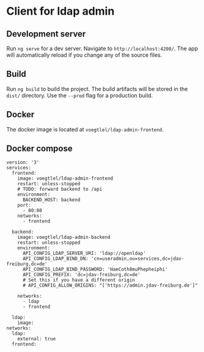 # Client for ldap admin

## Development server

Run `ng serve` for a dev server. Navigate to `http://localhost:4200/`. The app will automatically reload if you change any of the source files.

## Build

Run `ng build` to build the project. The build artifacts will be stored in the `dist/` directory. Use the `--prod` flag for a production build.

## Docker

The docker image is located at `voegtlel/ldap-admin-frontend`.

## Docker compose
```
version: '3'
services:
  frontend:
    image: voegtlel/ldap-admin-frontend
    restart: unless-stopped
    # TODO: forward backend to /api
    environment:
      BACKEND_HOST: backend
    port:
      - 80:80
    networks:
      - frontend

  backend:
    image: voegtlel/ldap-admin-backend
    restart: unless-stopped
    environment:
      API_CONFIG_LDAP_SERVER_URI: 'ldap://openldap'
      API_CONFIG_LDAP_BIND_DN: 'cn=useradmin,ou=services,dc=jdav-freiburg,dc=de'
      API_CONFIG_LDAP_BIND_PASSWORD: 'HaeCoth8muPhepheiphi'
      API_CONFIG_PREFIX: 'dc=jdav-freiburg,dc=de'
      # Set this if you have a different origin
      # API_CONFIG_ALLOW_ORIGINS: "['https://admin.jdav-freiburg.de']"

    networks:
      - ldap
      - frontend
  
  ldap:
    image: 
networks:
  ldap:
    external: true
  frontend:
```
